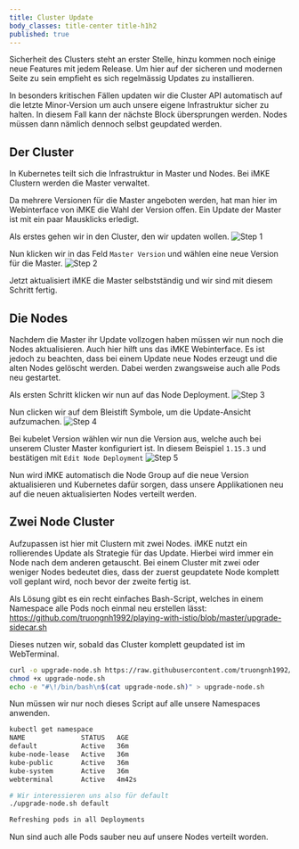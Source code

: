 ```yaml
---
title: Cluster Update
body_classes: title-center title-h1h2
published: true
---
```


Sicherheit des Clusters steht an erster Stelle, hinzu
kommen noch einige neue Features mit jedem Release. Um
hier auf der sicheren und modernen Seite zu sein empfieht
es sich regelmässig Updates zu installieren.

In besonders kritischen Fällen updaten wir die Cluster API
automatisch auf die letzte Minor-Version um auch unsere eigene
Infrastruktur sicher zu halten. In diesem Fall kann der nächste
Block übersprungen werden. Nodes müssen dann nämlich dennoch
selbst geupdated werden.

## Der Cluster

In Kubernetes teilt sich die Infrastruktur in Master und Nodes.
Bei iMKE Clustern werden die Master verwaltet.

Da mehrere Versionen für die Master angeboten werden, hat man
hier im Webinterface von iMKE die Wahl der Version offen. Ein
Update der Master ist mit ein paar Mausklicks erledigt.

Als erstes gehen wir in den Cluster, den wir updaten wollen.
![Step 1](update_1.png)

Nun klicken wir in das Feld `Master Version` und wählen eine
neue Version für die Master.
![Step 2](update_2.png)

Jetzt aktualisiert iMKE die Master selbstständig und wir sind mit
diesem Schritt fertig.

## Die Nodes

Nachdem die Master ihr Update vollzogen haben müssen wir nun noch
die Nodes aktualisieren. Auch hier hilft uns das iMKE Webinterface.
Es ist jedoch zu beachten, dass bei einem Update neue Nodes erzeugt
und die alten Nodes gelöscht werden. Dabei werden zwangsweise auch
alle Pods neu gestartet.

Als ersten Schritt klicken wir nun auf das Node Deployment.
![Step 3](update_3.png)

Nun clicken wir auf dem Bleistift Symbole, um die Update-Ansicht
aufzumachen.
![Step 4](update_4.png)

Bei kubelet Version wählen wir nun die Version aus, welche auch bei
unserem Cluster Master konfiguriert ist. In diesem Beispiel
`1.15.3` und bestätigen mit `Edit Node Deployment`
![Step 5](update_5.png)

Nun wird iMKE automatisch die Node Group auf die neue Version
aktualisieren und Kubernetes dafür sorgen, dass unsere Applikationen
neu auf die neuen aktualisierten Nodes verteilt werden.

## Zwei Node Cluster

Aufzupassen ist hier mit Clustern mit zwei Nodes. iMKE nutzt ein
rollierendes Update als Strategie für das Update. Hierbei wird immer
ein Node nach dem anderen getauscht. Bei einem Cluster mit zwei oder
weniger Nodes bedeutet dies, dass der zuerst geupdatete Node komplett
voll geplant wird, noch bevor der zweite fertig ist.

Als Lösung gibt es ein recht einfaches Bash-Script, welches in einem
Namespace alle Pods noch einmal neu erstellen lässt: 
https://github.com/truongnh1992/playing-with-istio/blob/master/upgrade-sidecar.sh

Dieses nutzen wir, sobald das Cluster komplett geupdated ist im
WebTerminal.

```bash
curl -o upgrade-node.sh https://raw.githubusercontent.com/truongnh1992/playing-with-istio/master/upgrade-sidecar.sh
chmod +x upgrade-node.sh
echo -e "#\!/bin/bash\n$(cat upgrade-node.sh)" > upgrade-node.sh
```

Nun müssen wir nur noch dieses Script auf alle unsere Namespaces anwenden.

```bash
kubectl get namespace
NAME              STATUS   AGE
default           Active   36m
kube-node-lease   Active   36m
kube-public       Active   36m
kube-system       Active   36m
webterminal       Active   4m42s

# Wir interessieren uns also für default
./upgrade-node.sh default

Refreshing pods in all Deployments
```

Nun sind auch alle Pods sauber neu auf unsere Nodes verteilt worden.
